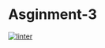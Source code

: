 # Asginment-3
[![linter](https://github.com/aryan-torfehnejad/Asginment-3/workflows/linter/badge.svg)](https://github.com/marketplace/actions/super-linter)         

